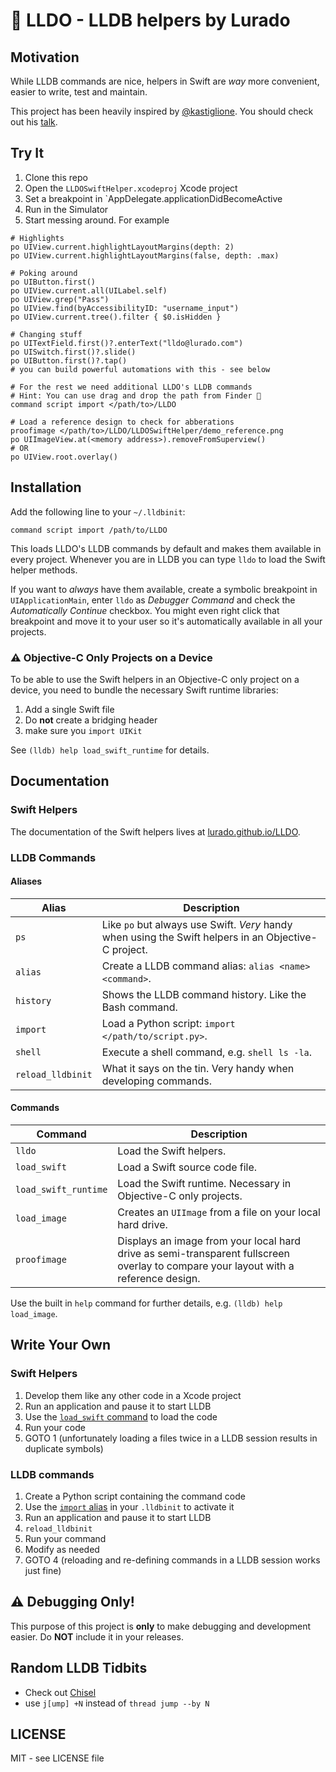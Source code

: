 
# 🐲 LLDO - LLDB helpers by Lurado

## Motivation

While LLDB commands are nice, helpers in Swift are _way_ more convenient, easier to write, test and maintain.

This project has been heavily inspired by [@kastiglione](https://twitter.com/kastiglione). You should check out his [talk](https://www.youtube.com/watch?v=9Io2_W1iDLQ).


## Try It

1. Clone this repo
2. Open the `LLDOSwiftHelper.xcodeproj` Xcode project
3. Set a breakpoint in `AppDelegate.applicationDidBecomeActive
4. Run in the Simulator
5. Start messing around. For example

```
# Highlights
po UIView.current.highlightLayoutMargins(depth: 2)
po UIView.current.highlightLayoutMargins(false, depth: .max)

# Poking around
po UIButton.first()
po UIView.current.all(UILabel.self)
po UIView.grep("Pass")
po UIView.find(byAccessibilityID: "username_input")
po UIView.current.tree().filter { $0.isHidden }

# Changing stuff
po UITextField.first()?.enterText("lldo@lurado.com")
po UISwitch.first()?.slide()
po UIButton.first()?.tap()
# you can build powerful automations with this - see below

# For the rest we need additional LLDO's LLDB commands
# Hint: You can use drag and drop the path from Finder 📎
command script import </path/to>/LLDO

# Load a reference design to check for abberations
proofimage </path/to>/LLDO/LLDOSwiftHelper/demo_reference.png
po UIImageView.at(<memory address>).removeFromSuperview()
# OR
po UIView.root.overlay()
```


## Installation

Add the following line to your `~/.lldbinit`:

```
command script import /path/to/LLDO
```

This loads LLDO's LLDB commands by default and makes them available in every project. Whenever you are in LLDB you can type `lldo` to load the Swift helper methods.

If you want to _always_ have them available, create a symbolic breakpoint in `UIApplicationMain`, enter `lldo` as _Debugger Command_ and check the _Automatically Continue_ checkbox. You might even right click that breakpoint and move it to your user so it's automatically available in all your projects.


### ⚠️ Objective-C Only Projects on a Device

To be able to use the Swift helpers in an Objective-C only project on a device, you need to bundle the necessary Swift runtime libraries:

1. Add a single Swift file
1. Do **not** create a bridging header
1. make sure you `import UIKit`

See `(lldb) help load_swift_runtime` for details.


## Documentation

### Swift Helpers

The documentation of the Swift helpers lives at [lurado.github.io/LLDO](https://lurado.github.io/LLDO).

### LLDB Commands
#### Aliases

| Alias | Description|
|-------|------------|
| `ps` | Like `po` but always use Swift. _Very_ handy when using the Swift helpers in an Objective-C project. |
| `alias` | Create a LLDB command alias: `alias <name> <command>`. |
| `history` | Shows the LLDB command history. Like the Bash command. |
| `import` | Load a Python script: `import </path/to/script.py>`. |
| `shell` | Execute a shell command, e.g. `shell ls -la`. |
| `reload_lldbinit` | What it says on the tin. Very handy when developing commands. |

#### Commands

| Command | Description |
|---------|-------------|
| `lldo` | Load the Swift helpers. |
| `load_swift` | Load a Swift source code file. |
| `load_swift_runtime` | Load the Swift runtime. Necessary in Objective-C only projects. |
| `load_image` | Creates an `UIImage` from a file on your local hard drive. |
| `proofimage` | Displays an image from your local hard drive as semi-transparent fullscreen overlay to compare your layout with a reference design. |

Use the built in `help` command for further details, e.g. `(lldb) help load_image`.


## Write Your Own

### Swift Helpers

1. Develop them like any other code in a Xcode project
1. Run an application and pause it to start LLDB
1. Use the [`load_swift` command](#commands) to load the code
1. Run your code
1. GOTO 1 (unfortunately loading a files twice in a LLDB session results in duplicate symbols)

### LLDB commands

1. Create a Python script containing the command code
1. Use the [`import` alias](#aliases) in your `.lldbinit` to activate it
1. Run an application and pause it to start LLDB
1. `reload_lldbinit`
1. Run your command
1. Modify as needed
1. GOTO 4 (reloading and re-defining commands in a LLDB session works just fine)


## ⚠️ Debugging Only!

This purpose of this project is **only** to make debugging and development easier. 
Do **NOT** include it in your releases.


## Random LLDB Tidbits

- Check out [Chisel](https://github.com/facebook/chisel)
- use `j[ump] +N` instead of `thread jump --by N`


## LICENSE

MIT - see LICENSE file
